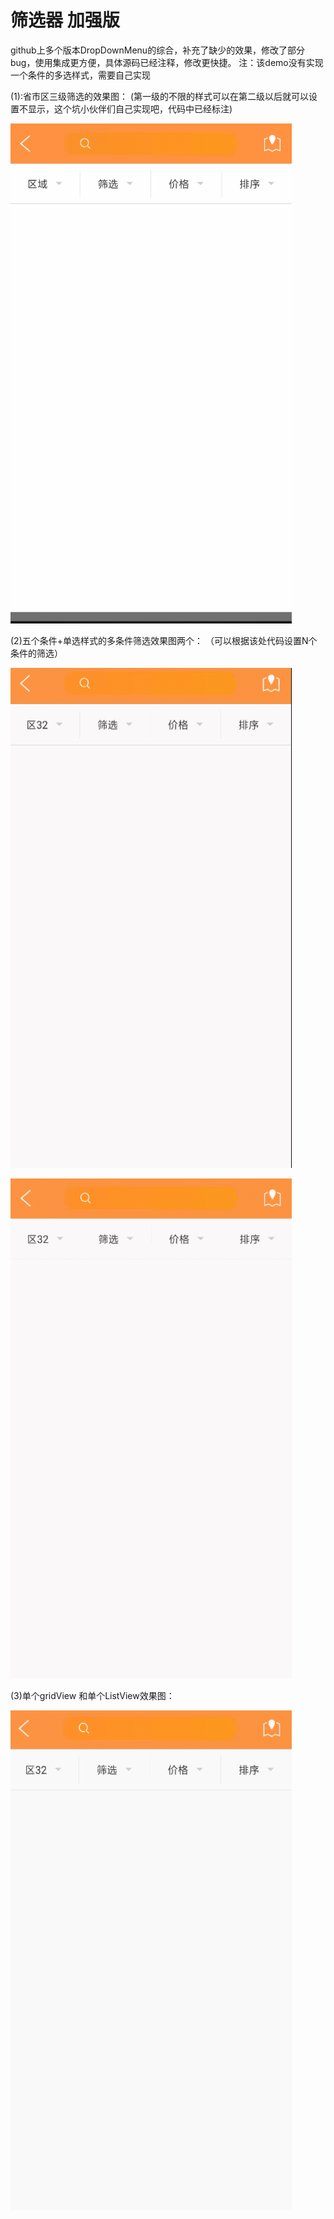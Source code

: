 筛选器 加强版
====
github上多个版本DropDownMenu的综合，补充了缺少的效果，修改了部分bug，使用集成更方便，具体源码已经注释，修改更快捷。
注：该demo没有实现一个条件的多选样式，需要自己实现

(1):省市区三级筛选的效果图：
(第一级的不限的样式可以在第二级以后就可以设置不显示，这个坑小伙伴们自己实现吧，代码中已经标注)

<img width="450" height="800" src="https://github.com/66668/DropDownMenuplus/blob/master/gif/threechoose.gif"></img>

(2)五个条件+单选样式的多条件筛选效果图两个：
（可以根据该处代码设置N个条件的筛选）

<img width="450" height="800" src="https://github.com/66668/DropDownMenuplus/blob/master/gif/fivefilter01.gif"></img>

<img width="450" height="800" src="https://github.com/66668/DropDownMenuplus/blob/master/gif/singlechoose.gif"></img>

(3)单个gridView 和单个ListView效果图：

<img width="450" height="800" src="https://github.com/66668/DropDownMenuplus/blob/master/gif/singlelistgrid.gif"></img>
